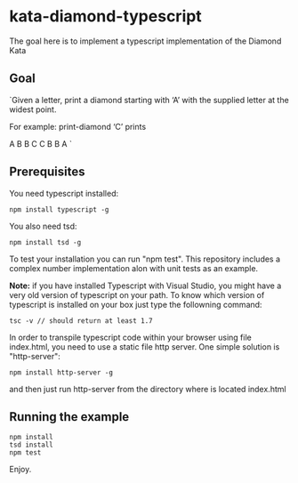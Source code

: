 # kata-diamond-typescript

The goal here is to implement a typescript implementation of the Diamond Kata

## Goal

`Given a letter, print a diamond starting with ‘A’ with the supplied letter at the widest point.

For example: print-diamond ‘C’ prints

  A
 B B
C   C
 B B
  A  `

## Prerequisites
You need typescript installed:

    npm install typescript -g  

You also need tsd:

    npm install tsd -g  
To test your installation you can run "npm test". This repository includes a complex number implementation alon with unit tests as an example.  

**Note:** if you have installed Typescript with Visual Studio, you might have a very old version of typescript on your path. To know which version of typescript is installed on your box just type the followning command:

    tsc -v // should return at least 1.7

In order to transpile typescript code within your browser using file index.html, you need to use a static file http server. One simple solution is "http-server":

    npm install http-server -g

and then just run http-server from the directory where is located index.html

## Running the example
	npm install
	tsd install
	npm test

Enjoy.